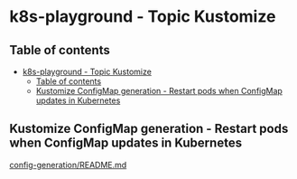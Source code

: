 # k8s-playground - Topic Kustomize

## Table of contents

- [k8s-playground - Topic Kustomize](#k8s-playground---topic-kustomize)
  - [Table of contents](#table-of-contents)
  - [Kustomize ConfigMap generation - Restart pods when ConfigMap updates in Kubernetes](#kustomize-configmap-generation---restart-pods-when-configmap-updates-in-kubernetes)

## Kustomize ConfigMap generation - Restart pods when ConfigMap updates in Kubernetes

[config-generation/README.md](config-generation/README.md)
